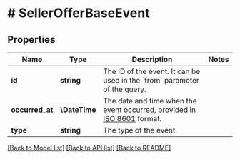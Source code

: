 # # SellerOfferBaseEvent

## Properties

Name | Type | Description | Notes
------------ | ------------- | ------------- | -------------
**id** | **string** | The ID of the event. It can be used in the &#x60;from&#x60; parameter of the query. | 
**occurred_at** | [**\DateTime**](\DateTime.md) | The date and time when the event occurred, provided in [ISO 8601](https://en.wikipedia.org/wiki/ISO_8601) format. | 
**type** | **string** | The type of the event. | 

[[Back to Model list]](../../README.md#documentation-for-models) [[Back to API list]](../../README.md#documentation-for-api-endpoints) [[Back to README]](../../README.md)



